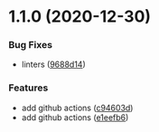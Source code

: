 # 1.1.0 (2020-12-30)


### Bug Fixes

* linters ([9688d14](https://github.com/vlaraort/addon-screen-reader/commit/9688d14c40d63da217ee2c746180fbe355a2e4ca))


### Features

* add github actions ([c94603d](https://github.com/vlaraort/addon-screen-reader/commit/c94603d7e592d9b3c05d5c1fb3c2e9865a753265))
* add github actions ([e1eefb6](https://github.com/vlaraort/addon-screen-reader/commit/e1eefb69c78393eff5b76e9794d62881dc1c1bb8))



